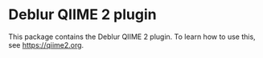 # Deblur QIIME 2 plugin

This package contains the Deblur QIIME 2 plugin. To learn how to use this, see https://qiime2.org.
